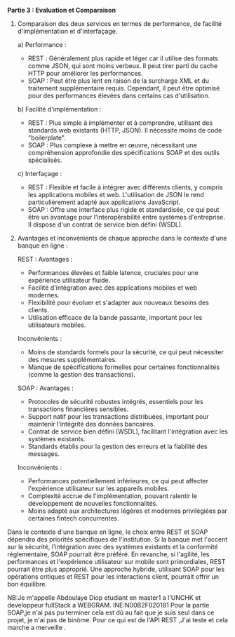 **Partie 3 : Evaluation et Comparaison**

1. Comparaison des deux services en termes de performance, de facilité d'implémentation et d'interfaçage.

   a) Performance :
    - REST : Généralement plus rapide et léger car il utilise des formats comme JSON, qui sont moins verbeux. Il peut tirer parti du cache HTTP pour améliorer les performances.
    - SOAP : Peut être plus lent en raison de la surcharge XML et du traitement supplémentaire requis. Cependant, il peut être optimisé pour des performances élevées dans certains cas d'utilisation.

   b) Facilité d'implémentation :
    - REST : Plus simple à implémenter et à comprendre, utilisant des standards web existants (HTTP, JSON). Il nécessite moins de code "boilerplate".
    - SOAP : Plus complexe à mettre en œuvre, nécessitant une compréhension approfondie des spécifications SOAP et des outils spécialisés.

   c) Interfaçage :
    - REST : Flexible et facile à intégrer avec différents clients, y compris les applications mobiles et web. L'utilisation de JSON le rend particulièrement adapté aux applications JavaScript.
    - SOAP : Offre une interface plus rigide et standardisée, ce qui peut être un avantage pour l'interopérabilité entre systèmes d'entreprise. Il dispose d'un contrat de service bien défini (WSDL).

2. Avantages et inconvénients de chaque approche dans le contexte d'une banque en ligne :

   REST :
   Avantages :
    - Performances élevées et faible latence, cruciales pour une expérience utilisateur fluide.
    - Facilité d'intégration avec des applications mobiles et web modernes.
    - Flexibilité pour évoluer et s'adapter aux nouveaux besoins des clients.
    - Utilisation efficace de la bande passante, important pour les utilisateurs mobiles.

   Inconvénients :
    - Moins de standards formels pour la sécurité, ce qui peut nécessiter des mesures supplémentaires.
    - Manque de spécifications formelles pour certaines fonctionnalités (comme la gestion des transactions).

   SOAP :
   Avantages :
    - Protocoles de sécurité robustes intégrés, essentiels pour les transactions financières sensibles.
    - Support natif pour les transactions distribuées, important pour maintenir l'intégrité des données bancaires.
    - Contrat de service bien défini (WSDL), facilitant l'intégration avec les systèmes existants.
    - Standards établis pour la gestion des erreurs et la fiabilité des messages.

   Inconvénients :
    - Performances potentiellement inférieures, ce qui peut affecter l'expérience utilisateur sur les appareils mobiles.
    - Complexité accrue de l'implémentation, pouvant ralentir le développement de nouvelles fonctionnalités.
    - Moins adapté aux architectures légères et modernes privilégiées par certaines fintech concurrentes.

Dans le contexte d'une banque en ligne,
le choix entre REST et SOAP dépendra des priorités spécifiques de l'institution.
Si la banque met l'accent sur la sécurité, l'intégration avec des systèmes existants et la conformité réglementaire, SOAP pourrait être préféré.
En revanche, si l'agilité, les performances et l'expérience utilisateur sur mobile sont primordiales, REST pourrait être plus approprié.
Une approche hybride, utilisant SOAP pour les opérations critiques et REST pour les interactions client, pourrait offrir un bon équilibre.

NB:Je m'appelle Abdoulaye Diop etudiant en master1 a l'UNCHK et developpeur fullStack a WEBGRAM.
INE:N00B2F020181
Pour la partie SOAP,je n'ai pas pu terminer cela est dû au fait que je suis seul dans ce projet, je n'ai pas de binôme.
Pour ce qui est de l'API REST ,J'ai teste et cela marche a merveille .
